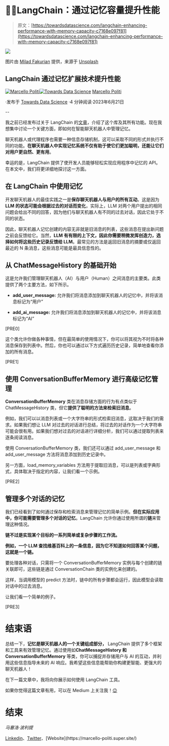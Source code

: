 # 🦜🔗LangChain：通过记忆容量提升性能

> 原文：[https://towardsdatascience.com/langchain-enhancing-performance-with-memory-capacity-c7168e097f81](https://towardsdatascience.com/langchain-enhancing-performance-with-memory-capacity-c7168e097f81)

![](../Images/7ad10b2af7c0deba0e3b68918593a2f0.png)

图片由 [Milad Fakurian](https://unsplash.com/ko/@fakurian?utm_source=medium&utm_medium=referral) 提供，来源于 [Unsplash](https://unsplash.com/?utm_source=medium&utm_medium=referral)

## LangChain 通过记忆扩展技术提升性能

[](https://medium.com/@marcellopoliti?source=post_page-----c7168e097f81--------------------------------)[![Marcello Politi](../Images/484e44571bd2e75acfe5fef3146ab3c2.png)](https://medium.com/@marcellopoliti?source=post_page-----c7168e097f81--------------------------------)[](https://towardsdatascience.com/?source=post_page-----c7168e097f81--------------------------------)[![Towards Data Science](../Images/a6ff2676ffcc0c7aad8aaf1d79379785.png)](https://towardsdatascience.com/?source=post_page-----c7168e097f81--------------------------------) [Marcello Politi](https://medium.com/@marcellopoliti?source=post_page-----c7168e097f81--------------------------------)

·发布于 [Towards Data Science](https://towardsdatascience.com/?source=post_page-----c7168e097f81--------------------------------) ·4 分钟阅读·2023年6月21日

--

我之前已经发布过关于 LangChain 的[文章](https://medium.com/towards-data-science/develop-applications-powered-by-language-models-with-langchain-d2f7a1d1ad1a)，介绍了这个库及其所有功能。现在我想集中讨论一个关键方面，即如何在智能聊天机器人中管理记忆。

聊天机器人或代理程序也需要一种信息存储机制，这可以采取不同的形式并执行不同的功能。**在聊天机器人中实现记忆系统不仅有助于使它们更加聪明，还能让它们对用户更自然、更有用**。

幸运的是，LangChain 提供了使开发人员能够轻松实现应用程序中记忆的 API。在本文中，我们将更详细地探讨这一方面。

## 在 LangChain 中使用记忆

开发聊天机器人的最佳实践之一是**保存聊天机器人与用户的所有互动**。这是因为**LLM 的状态可能会根据过去的对话而变化**，实际上，LLM 对两个用户提出的相同问题会给出不同的回答，因为他们与聊天机器人有不同的过去对话，因此它处于不同的状态。

因此，聊天机器人记忆创建的内容无非就是旧消息的列表，这些消息在提出新问题之前会反馈给它。当然，**LLM 有有限的上下文，因此你需要稍微发挥创造力，选择如何将这些历史记录反馈给 LLM**。最常见的方法是返回旧消息的摘要或仅返回最近的 N 条消息，这些消息可能是最具信息性的。

## 从 ChatMessageHistory 的基础开始

这是允许我们管理聊天机器人（AI）与用户（Human）之间消息的主要类。此类提供了两个主要方法，如下所示。

+   **add_user_message:** 允许我们将消息添加到聊天机器人的记忆中，并将该消息标记为“用户”

+   **add_ai_message:** 允许我们将消息添加到聊天机器人的记忆中，并将该消息标记为“AI”

[PRE0]

这个类允许你做各种事情，但在最简单的使用情况下，你可以将其视为不时将各种消息保存到列表中。然后，你也可以通过以下方式遍历历史记录，简单地查看你添加的所有消息。

[PRE1]

## 使用 ConversationBufferMemory 进行高级记忆管理

**ConversationBufferMemory** 类在消息存储方面的行为有点类似于 ChatMessageHistory 类，但它**提供了聪明的方法来检索旧消息**。

例如，我们可以以消息列表或一个大字符串的形式检索旧消息，这取决于我们的需求。如果我们想让 LLM 对过去的对话进行总结，将过去的对话作为一个大字符串可能会很有用。如果我们想对过去的对话进行详细分析，我们可以通过提取列表来逐条阅读消息。

使用 ConversationBufferMemory 类，我们还可以通过 add_user_message 和 add_user_message 方法将消息添加到历史记录中。

另一方面，load_memory_variables 方法用于提取旧消息，可以是列表或字典形式，具体取决于指定的内容，让我们看一个示例。

[PRE2]

## 管理多个对话的记忆

我们已经看到了如何通过保存和检索消息来管理记忆的简单示例。**但在实际应用中，你可能需要管理多个对话的记忆**。LangChain 允许你通过使用所谓的**链**来管理这种情况。

**链不过是实现某个目标的一系列简单或复杂步骤的工作流。**

**例如，一个 LLM 查找维基百科上的一条信息，因为它不知道如何回答某个问题，这就是一个链。**

要处理各种对话，只需将一个 ConversationBufferMemory 实例与每个创建的链关联即可，这些链是通过 ConversationChain 类的实例化来创建的。

这样，当调用模型的 predict 方法时，链中的所有步骤都会运行，因此模型会读取对话中的过去消息。

让我们看一个简单的例子。

[PRE3]

# 结束语

总结一下，**记忆是聊天机器人的一个关键组成部分，** LangChain 提供了多个框架和工具来有效管理记忆。通过使用如**ChatMessageHistory 和 ConversationBufferMemory** 等类，你可以捕捉并存储用户与 AI 的互动，并利用这些信息指导未来的 AI 响应。我希望这些信息能帮助你构建更智能、更强大的聊天机器人！

在下一篇文章中，我将向你展示如何使用 LangChain 工具。

如果你觉得这篇文章有用，可以在 Medium 上关注我！[😉](https://emojipedia.org/it/apple/ios-15.4/faccina-che-fa-l-occhiolino/)

# 结束

*马塞洛·波利提*

[Linkedin](https://www.linkedin.com/in/marcello-politi/)、[Twitter](https://twitter.com/_March08_)、[Website](https://marcello-politi.super.site/)
